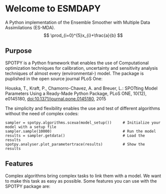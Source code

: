 <script type="text/javascript" src="https://cdn.mathjax.org/mathjax/latest/MathJax.js?config=TeX-AMS_HTML"></script>
# Welcome to ESMDAPY
A Python implementation of the Ensemble Smoother with Multiple Data Assimilations (ES-MDA). 
$$
\prod_{i=0}^{5}x_{i}+\frac{a}{b}
$$



## Purpose

SPOTPY is a Python framework that enables the use of Computational optimization techniques for calibration, uncertainty and sensitivity analysis techniques of almost every (environmental-) model. The package is puplished in the open source journal PLoS One:

Houska, T., Kraft, P., Chamorro-Chavez, A. and Breuer, L.: SPOTting Model Parameters Using a Ready-Made Python Package, PLoS ONE, 10(12), e0145180, [doi:10.1371/journal.pone.0145180](http://journals.plos.org/plosone/article?id=10.1371%2Fjournal.pone.0145180 "doi:10.1371/journal.pone.0145180"), 2015
 
The simplicity and flexibility enables the use and test of different 
algorithms without the need of complex codes:

```
sampler = spotpy.algorithms.sceua(model_setup())     # Initialize your model with a setup file
sampler.sample(10000)                                # Run the model
results = sampler.getdata()                          # Load the results
spotpy.analyser.plot_parametertrace(results)         # Show the results
```


## Features
Complex algorithms bring complex tasks to link them with a model. 
We want to make this task as easy as possible. 
Some features you can use with the SPOTPY package are:
